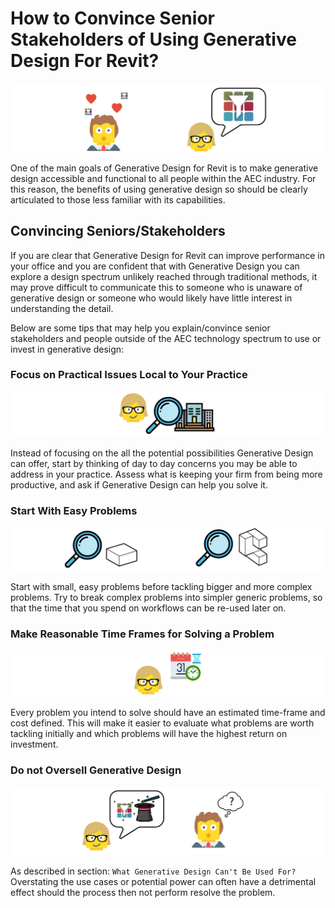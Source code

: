 # How to Convince Senior Stakeholders of Using Generative Design For Revit?

<img src="../assets/gdoffice/howtoconvince1.png"/>

One of the main goals of Generative Design for Revit is to make generative design accessible and functional to all people within the AEC industry. For this reason, the benefits of using generative design so should be clearly articulated to those less familiar with its capabilities. 

## Convincing Seniors/Stakeholders

If you are clear that Generative Design for Revit can improve performance in your office and you are confident that with Generative Design you can explore a design spectrum unlikely reached through traditional methods, it may prove difficult to communicate this to someone who is unaware of generative design or someone who would likely have little interest in understanding the detail.  

Below are some tips that may help you explain/convince senior stakeholders and people outside of the AEC technology spectrum to use or invest in generative design:

### Focus on Practical Issues Local to Your Practice

<img src="../assets/gdoffice/howtoconvince2.png"/>

Instead of focusing on the all the potential possibilities Generative Design can offer, start by thinking of day to day concerns you may be able to address in your practice. Assess what is keeping your firm from being more productive, and ask if Generative Design can help you solve it.

### Start With Easy Problems

<img src="../assets/gdoffice/howtoconvince3.png"/>

Start with small, easy problems before tackling bigger and more complex problems. Try to break complex problems into simpler generic problems, so that the time that you spend on workflows can be re-used later on. 

### Make Reasonable Time Frames for Solving a Problem

<img src="../assets/gdoffice/howtoconvince4.png"/>

Every problem you intend to solve should have an estimated time-frame and cost defined. This will make it easier to evaluate what problems are worth tackling initially and which problems will have the highest return on investment. 

### Do not Oversell Generative Design

<img src="../assets/gdoffice/howtoconvince5.png"/>

As described in section: `What Generative Design Can't Be Used For?` Overstating the use cases or potential power can often have a detrimental effect should the process then not perform resolve the problem.
